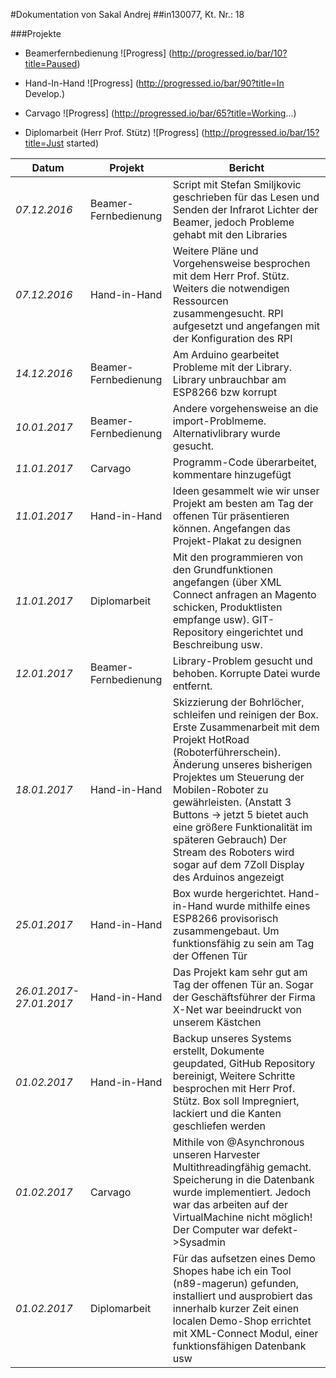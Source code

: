 #Dokumentation von Sakal Andrej
##in130077, Kt. Nr.: 18

###Projekte
- Beamerfernbedienung ![Progress]             (http://progressed.io/bar/10?title=Paused)  

- Hand-In-Hand ![Progress]                    (http://progressed.io/bar/90?title=In Develop.)

- Carvago ![Progress]                         (http://progressed.io/bar/65?title=Working...)

- Diplomarbeit (Herr Prof. Stütz) ![Progress] (http://progressed.io/bar/15?title=Just started)



| Datum | Projekt | Bericht |
|---|---|---|
|*07.12.2016*|Beamer-Fernbedienung|Script mit Stefan Smiljkovic geschrieben für das Lesen und Senden der Infrarot Lichter der Beamer, jedoch Probleme gehabt mit den Libraries|
|*07.12.2016*|Hand-in-Hand|Weitere Pläne und Vorgehensweise besprochen mit dem Herr Prof. Stütz. Weiters die notwendigen Ressourcen zusammengesucht. RPI aufgesetzt und angefangen mit der Konfiguration des RPI|
|*14.12.2016*|Beamer-Fernbedienung|Am Arduino gearbeitet Probleme mit der Library. Library unbrauchbar am ESP8266 bzw korrupt|
|*10.01.2017*|Beamer-Fernbedienung|Andere vorgehensweise an die import-Problmeme. Alternativlibrary wurde gesucht.|
|*11.01.2017*|Carvago|Programm-Code überarbeitet, kommentare hinzugefügt|
|*11.01.2017*|Hand-in-Hand|Ideen gesammelt wie wir unser Projekt am besten am Tag der offenen Tür präsentieren können. Angefangen das Projekt-Plakat zu designen|
|*11.01.2017*|Diplomarbeit|Mit den programmieren von den Grundfunktionen angefangen (über XML Connect anfragen an Magento schicken, Produktlisten empfange usw). GIT-Repository eingerichtet und Beschreibung usw.|
|*12.01.2017*|Beamer-Fernbedienung|Library-Problem gesucht und behoben. Korrupte Datei wurde entfernt.|
|*18.01.2017*|Hand-in-Hand|Skizzierung der Bohrlöcher, schleifen und reinigen der Box. Erste Zusammenarbeit mit dem Projekt HotRoad (Roboterführerschein). Änderung unseres bisherigen Projektes um Steuerung der Mobilen-Roboter zu gewährleisten. (Anstatt 3 Buttons -> jetzt 5 bietet auch eine größere Funktionalität im späteren Gebrauch) Der Stream des Roboters wird sogar auf dem 7Zoll Display des Arduinos angezeigt|
|*25.01.2017*|Hand-in-Hand|Box wurde hergerichtet. Hand-in-Hand wurde mithilfe eines ESP8266 provisorisch zusammengebaut. Um funktionsfähig zu sein am Tag der Offenen Tür|
|*26.01.2017-27.01.2017*|Hand-in-Hand|Das Projekt kam sehr gut am Tag der offenen Tür an. Sogar der Geschäftsführer der Firma X-Net war beeindruckt von unserem Kästchen|
|*01.02.2017*|Hand-in-Hand|Backup unseres Systems erstellt, Dokumente geupdated, GitHub Repository bereinigt, Weitere Schritte besprochen mit Herr Prof. Stütz. Box soll Impregniert, lackiert und die Kanten geschliefen werden|
|*01.02.2017*|Carvago|Mithile von @Asynchronous unseren Harvester Multithreadingfähig gemacht. Speicherung in die Datenbank wurde implementiert. Jedoch war das arbeiten auf der VirtualMachine nicht möglich! Der Computer war defekt->Sysadmin|
|*01.02.2017*|Diplomarbeit|Für das aufsetzen eines Demo Shopes habe ich ein Tool (n89-magerun) gefunden, installiert und ausprobiert das innerhalb kurzer Zeit einen localen Demo-Shop errichtet mit XML-Connect Modul, einer funktionsfähigen Datenbank usw|

